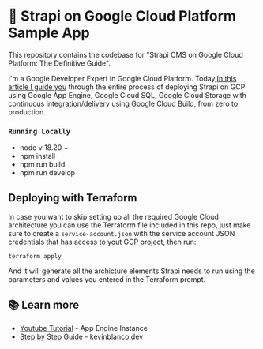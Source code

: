 # 🚀 Strapi on Google Cloud Platform Sample App

This repository contains the codebase for "Strapi CMS on Google Cloud Platform: The Definitive Guide". 

I'm a Google Developer Expert in Google Cloud Platform. Today,[In this article I guide you](https://kevinblanco.dev/strapi-cms-on-google-cloud-platform-the-definitive-guide-part-1) through the entire process of deploying Strapi on GCP using Google App Engine, Google Cloud SQL, Google Cloud Storage with continuous integration/delivery using Google Cloud Build, from zero to production.

### `Running Locally`

- node v 18.20 + 
- npm install
- npm run build
- npm run develop

## Deploying with Terraform

In case you want to skip setting up all the required Google Cloud architecture you can use the Terraform file included in this repo, just make sure to create a `service-account.json` with the service account JSON credentials that has access to yout GCP project, then run: 

```
terraform apply
```
And it will generate all the archicture elements Strapi needs to run using the parameters and values you entered in the Terraform prompt. 

## 📚 Learn more

- [Youtube Tutorial](https://www.youtube.com/@KevinBlancoZ) - App Engine Instance
- [Step by Step Guide](https://kevinblanco.dev/strapi-cms-on-google-cloud-platform-the-definitive-guide-part-1) - kevinblanco.dev
